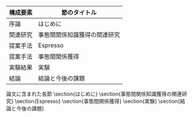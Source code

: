 構成要素 | 節のタイトル
 --- | --- 
序論 | はじめに
関連研究 | 事態間関係知識獲得の関連研究
提案手法 | Espresso
提案手法 | 事態間関係獲得
実験結果 | 実験
結論 | 結論と今後の課題

論文に含まれた各節
\section{はじめに}
\section{事態間関係知識獲得の関連研究}
\section{Espresso}
\section{事態間関係獲得}
\section{実験}
\section{結論と今後の課題}
